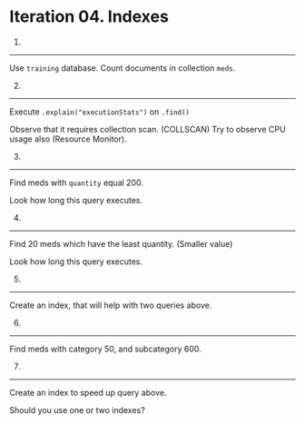 Iteration 04. Indexes
=====================

01.
---
Use `training` database. Count documents in collection `meds`.

02.
---
Execute `.explain("executionStats")` on `.find()`

Observe that it requires collection scan. (COLLSCAN)
Try to observe CPU usage also (Resource Monitor).

03.
---
Find meds with `quantity` equal 200.

Look how long this query executes.

04.
---
Find 20 meds which have the least quantity. (Smaller value)

Look how long this query executes.

05.
---
Create an index, that will help with two queries above.

06.
---
Find meds with category 50, and subcategory 600.

07.
---
Create an index to speed up query above.

Should you use one or two indexes?

